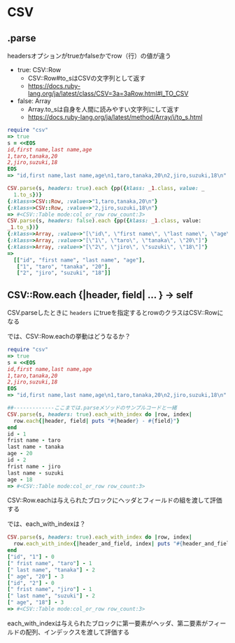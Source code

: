 # CSV

## .parse

headersオプションがtrueかfalseかでrow（行）の値が違う

- true: CSV::Row
  - CSV::Row#to_sはCSVの文字列として返す
  - https://docs.ruby-lang.org/ja/latest/class/CSV=3a=3aRow.html#I_TO_CSV
- false: Array
  - Array.to_sは自身を人間に読みやすい文字列にして返す
  - https://docs.ruby-lang.org/ja/latest/method/Array/i/to_s.html

```ruby
require "csv"
=> true
s = <<EOS
id,first name,last name,age
1,taro,tanaka,20
2,jiro,suzuki,18
EOS
=> "id,first name,last name,age\n1,taro,tanaka,20\n2,jiro,suzuki,18\n"

CSV.parse(s, headers: true).each {pp({klass: _1.class, value: _
  1.to_s})}
{:klass=>CSV::Row, :value=>"1,taro,tanaka,20\n"}
{:klass=>CSV::Row, :value=>"2,jiro,suzuki,18\n"}
=> #<CSV::Table mode:col_or_row row_count:3>     
CSV.parse(s, headers: false).each {pp({klass: _1.class, value:
_1.to_s})}
{:klass=>Array, :value=>"[\"id\", \"first name\", \"last name\", \"age\"]"}
{:klass=>Array, :value=>"[\"1\", \"taro\", \"tanaka\", \"20\"]"}
{:klass=>Array, :value=>"[\"2\", \"jiro\", \"suzuki\", \"18\"]"}
=>
  [["id", "first name", "last name", "age"],
   ["1", "taro", "tanaka", "20"],
   ["2", "jiro", "suzuki", "18"]]  
```

## CSV::Row.each {|header, field| ... } -> self

CSV.parseしたときに `headers` にtrueを指定するとrowのクラスはCSV::Rowになる

では、CSV::Row.eachの挙動はどうなるか？

```ruby
require "csv"
=> true
s = <<EOS
id,first name,last name,age
1,taro,tanaka,20
2,jiro,suzuki,18
EOS
=> "id,first name,last name,age\n1,taro,tanaka,20\n2,jiro,suzuki,18\n"

##-------------ここまでは.parseメソッドのサンプルコードと一緒
CSV.parse(s, headers: true).each_with_index do |row, index|
  row.each{|header, field| puts "#{header} - #{field}"} 
end
id - 1
frist name - taro
last name - tanaka
age - 20
id - 2
frist name - jiro
last name - suzuki
age - 18
=> #<CSV::Table mode:col_or_row row_count:3>
```

CSV::Row.eachは与えられたブロックにヘッダとフィールドの組を渡して評価する

では、each_with_indexは？

```ruby
CSV.parse(s, headers: true).each_with_index do |row, index| 
  row.each_with_index{|header_and_field, index| puts "#{header_and_field} - #{index}"}
end
["id", "1"] - 0
[" frist name", "taro"] - 1
[" last name", "tanaka"] - 2
[" age", "20"] - 3
["id", "2"] - 0
[" frist name", "jiro"] - 1
[" last name", "suzuki"] - 2
[" age", "18"] - 3
=> #<CSV::Table mode:col_or_row row_count:3>
```

each_with_indexは与えられたブロックに第一要素がヘッダ、第二要素がフィールドの配列、インデックスを渡して評価する
